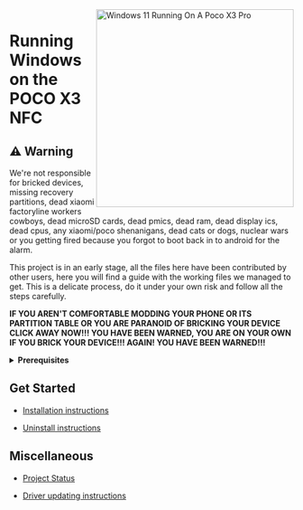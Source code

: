 <img align="right" src="https://github.com/wormstest/src_vayu_windows/blob/main/2Poco X3 Pro Windows.png" width="350" alt="Windows 11 Running On A Poco X3 Pro">


# Running Windows on the POCO X3 NFC

## ⚠️ Warning

We're not responsible for bricked devices, missing recovery partitions, dead xiaomi factoryline workers cowboys, dead microSD cards, dead pmics, dead ram, dead display ics, dead cpus, any xiaomi/poco shenanigans, dead cats or dogs, nuclear wars or you getting fired because you forgot to boot back in to android for the alarm.

This project is in an early stage, all the files here have been contributed by other users, here you will find a guide with the working files we managed to get. This is a delicate process, do it under your own risk and follow all the steps carefully.

**IF YOU AREN'T COMFORTABLE MODDING YOUR PHONE OR ITS PARTITION TABLE OR YOU ARE PARANOID OF BRICKING YOUR DEVICE CLICK AWAY NOW!!! YOU HAVE BEEN WARNED, YOU ARE ON YOUR OWN IF YOU BRICK YOUR DEVICE!!! AGAIN! YOU HAVE BEEN WARNED!!!**

<details>
<summary><a><strong>Prerequisites</strong></a></summary>

- Have the bootloader unlocked

- Have the [TWRP](https://mega.nz/file/zY4GCDRT#PxUKhUHkucj1oRH_Iu-R6exDak66hPeI71xJWHCTQkY) or [Orange Fox](https://drive.google.com/file/d/1eHM9ST9ni-55bbT3z-TGSZQsgE3KYr9s/view ) installed

- Have downloaded the [Platform Tools](https://developer.android.com/studio/releases/platform-tools?hl=es-419)

- Have a [Windows 11 Arm ISO](https://uupdump.net/)

- Have [Parted](https://www.mediafire.com/file/s9bjano4pezphou/parted/file) (This file belongs to [Gus33000](https://github.com/gus33000))

- Have the script of [Mass Storage Mode](https://www.mediafire.com/file/m4yecbhu9fifjy7/msc.sh/file) (This file belongs to [Gus33000](https://github.com/gus33000 ) )

- Have the [X3 NFC Uefi](https://github.com/SebastianZSXS/Poco-X3-NFC-WindowsARM/releases/tag/Uefi)

- Have the [Drivers](https://github.com/Icesito68/7xx-Drivers) and the [Installer](https://github.com/WOA-Project/DriverUpdater/releases/)

  </summary>
</details>


## Get Started

- [Installation instructions](https://github.com/SebastianZSXS/Poco-X3-NFC-WindowsARM/blob/main/guide/English/partition.md)

- [Uninstall instructions](guide/English/uninstall.md)


## Miscellaneous

- [Project Status](https://github.com/SebastianZSXS/Poco-X3-NFC-WindowsARM/blob/main/guide/English/status.md)

- [Driver updating instructions](https://github.com/SebastianZSXS/Poco-X3-NFC-WindowsARM/blob/main/guide/English/driver-updating.md)
